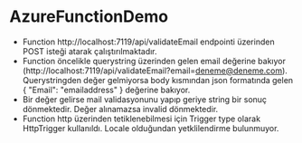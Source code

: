# AzureFunctionDemo

- Function http://localhost:7119/api/validateEmail endpointi üzerinden POST isteği atarak çalıştırılmaktadır. 
- Function öncelikle querystring üzerinden gelen email değerine bakıyor (http://localhost:7119/api/validateEmail?email=deneme@deneme.com). Querystringden değer gelmiyorsa body kısmından json formatında gelen { "Email": "emailaddress" } değerine bakıyor.
- Bir değer gelirse mail validasyonunu yapıp geriye string bir sonuç dönmektedir. Değer alınamazsa invalid dönmektedir.
- Function http üzerinden tetiklenebilmesi için Trigger type olarak HttpTrigger kullanıldı. Locale olduğundan yetklilendirme bulunmuyor.
